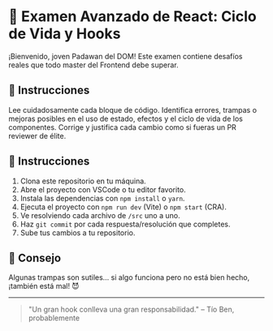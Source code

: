 # 🧠 Examen Avanzado de React: Ciclo de Vida y Hooks

¡Bienvenido, joven Padawan del DOM! Este examen contiene desafíos reales que todo master del Frontend debe superar.

## 📌 Instrucciones
Lee cuidadosamente cada bloque de código.
Identifica errores, trampas o mejoras posibles en el uso de estado, efectos y el ciclo de vida de los componentes.
Corrige y justifica cada cambio como si fueras un PR reviewer de élite.

## 📜 Instrucciones

1. Clona este repositorio en tu máquina.
2. Abre el proyecto con VSCode o tu editor favorito.
3. Instala las dependencias con `npm install` o `yarn`.
4. Ejecuta el proyecto con `npm run dev` (Vite) o `npm start` (CRA).
5. Ve resolviendo cada archivo de `/src` uno a uno.
6. Haz `git commit` por cada respuesta/resolución que completes.
7. Sube tus cambios a tu repositorio.

## 🧠 Consejo

Algunas trampas son sutiles… si algo funciona pero no está bien hecho, ¡también está mal! 😈

---
> "Un gran hook conlleva una gran responsabilidad." – Tío Ben, probablemente
